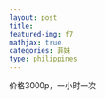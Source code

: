 ```yaml
---
layout: post
title: 
featured-img: f7
mathjax: true
categories: 菲妹
type: philippines
---
```


价格3000p，一小时一次